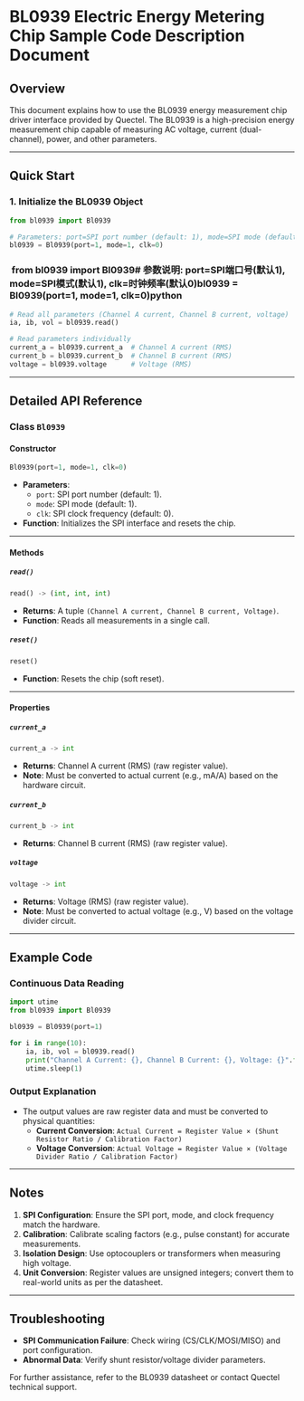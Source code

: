 # BL0939 Electric Energy Metering Chip Sample Code Description Document

## Overview

This document explains how to use the BL0939 energy measurement chip driver interface provided by Quectel. The BL0939 is a high-precision energy measurement chip capable of measuring AC voltage, current (dual-channel), power, and other parameters.

------

## Quick Start

### 1. Initialize the BL0939 Object

```python
from bl0939 import Bl0939

# Parameters: port=SPI port number (default: 1), mode=SPI mode (default: 1), clk=clock frequency (default: 0)
bl0939 = Bl0939(port=1, mode=1, clk=0)
```

###  from bl0939 import Bl0939​# 参数说明: port=SPI端口号(默认1), mode=SPI模式(默认1), clk=时钟频率(默认0)bl0939 = Bl0939(port=1, mode=1, clk=0)python

```python
# Read all parameters (Channel A current, Channel B current, voltage)
ia, ib, vol = bl0939.read()

# Read parameters individually  
current_a = bl0939.current_a  # Channel A current (RMS)  
current_b = bl0939.current_b  # Channel B current (RMS)  
voltage = bl0939.voltage      # Voltage (RMS)  
```

------

## Detailed API Reference

### Class `Bl0939`

#### Constructor

```python
Bl0939(port=1, mode=1, clk=0)
```

- **Parameters**:
  - `port`: SPI port number (default: 1).
  - `mode`: SPI mode (default: 1).
  - `clk`: SPI clock frequency (default: 0).
- **Function**: Initializes the SPI interface and resets the chip.

------

#### Methods

##### `read()`

```python
read() -> (int, int, int)
```

- **Returns**: A tuple `(Channel A current, Channel B current, Voltage)`.
- **Function**: Reads all measurements in a single call.

##### `reset()`

```python
reset()
```

- **Function**: Resets the chip (soft reset).

------

#### Properties

##### `current_a`

```python
current_a -> int
```

- **Returns**: Channel A current (RMS) (raw register value).
- **Note**: Must be converted to actual current (e.g., mA/A) based on the hardware circuit.

##### `current_b`

```python
current_b -> int
```

- **Returns**: Channel B current (RMS) (raw register value).

##### `voltage`

```python
voltage -> int
```

- **Returns**: Voltage (RMS) (raw register value).
- **Note**: Must be converted to actual voltage (e.g., V) based on the voltage divider circuit.

------

## Example Code

### Continuous Data Reading

```python
import utime
from bl0939 import Bl0939

bl0939 = Bl0939(port=1)

for i in range(10):
    ia, ib, vol = bl0939.read()
    print("Channel A Current: {}, Channel B Current: {}, Voltage: {}".format(ia, ib, vol))
    utime.sleep(1)
```

### Output Explanation

- The output values are raw register data and must be converted to physical quantities:
  - **Current Conversion**:
    `Actual Current = Register Value × (Shunt Resistor Ratio / Calibration Factor)`
  - **Voltage Conversion**:
    `Actual Voltage = Register Value × (Voltage Divider Ratio / Calibration Factor)`

------

## Notes

1. **SPI Configuration**: Ensure the SPI port, mode, and clock frequency match the hardware.
2. **Calibration**: Calibrate scaling factors (e.g., pulse constant) for accurate measurements.
3. **Isolation Design**: Use optocouplers or transformers when measuring high voltage.
4. **Unit Conversion**: Register values are unsigned integers; convert them to real-world units as per the datasheet.

------

## Troubleshooting

- **SPI Communication Failure**: Check wiring (CS/CLK/MOSI/MISO) and port configuration.
- **Abnormal Data**: Verify shunt resistor/voltage divider parameters.

For further assistance, refer to the BL0939 datasheet or contact Quectel technical support.